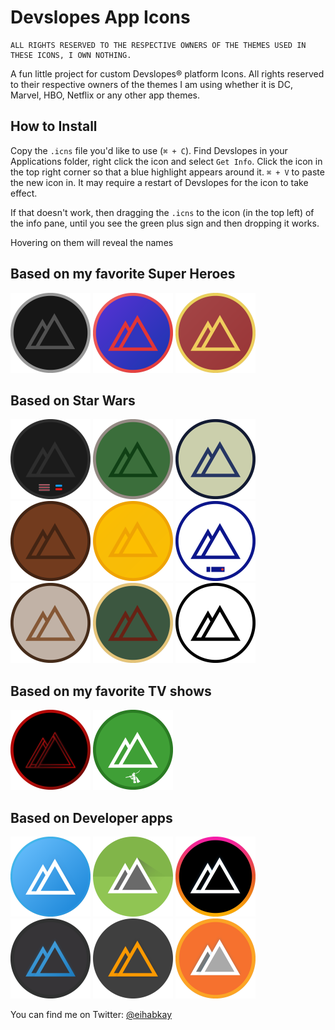 Devslopes App Icons
======================================

```
ALL RIGHTS RESERVED TO THE RESPECTIVE OWNERS OF THE THEMES USED IN THESE ICONS, I OWN NOTHING.

```

A fun little project for custom Devslopes® platform Icons. All rights reserved to their respective owners of the themes I am using whether it is DC, Marvel, HBO, Netflix or any other app themes.

## How to Install

Copy the `.icns` file you'd like to use (`⌘ + C`). Find Devslopes in your Applications folder, right click the icon and select `Get Info`. Click the icon in the top right corner so that a blue highlight appears around it. `⌘ + V` to paste the new icon in. It may require a restart of Devslopes for the icon to take effect.

If that doesn't work, then dragging the `.icns` to the icon (in the top left) of the info pane, until you see the green plus sign and then dropping it works.

Hovering on them will reveal the names

## Based on my favorite Super Heroes

<img src="png/Batman.png" title="Batman" width="128"/>  <img src="png/Spiderman.png" title="Spiderman" width="128"/>  <img src="png/Ironman.png" title="Ironman" width="128"/>

## Based on Star Wars

<img src="png/Darth Vader.png" title="Darth Vader" width="128"/>  <img src="png/Yoda.png" title="Yoda" width="128"/>  <img src="png/Han Solo.png" title="Han Solo" width="128"/>  <img src="png/Chewbacca.png" title="Chewbacca" width="128"/>  <img src="png/C3PO.png" title="C3PO" width="128"/>  <img src="png/R2D2.png" title="R2D2" width="128"/>  <img src="png/Luke Skywalker.png" title="Luke Skywalker" width="128"/>  <img src="png/Boba Fett.png" title="Boba Fett" width="128"/>  <img src="png/Storm Trooper.png" title="Storm Trooper" width="128"/>

## Based on my favorite TV shows

<img src="png/Stranger Things.png" title="Stranger Things" width="128"/>  <img src="png/Pied Piper.png" title="Pied Piper" width="128"/>

## Based on Developer apps

<img src="png/Xcode.png" title="Xcode" width="128"/>  <img src="png/Android Studio.png" title="Android Studio" width="128"/>  <img src="png/Hyper Terminal.png" title="Hyper Terminal" width="128"/>  <img src="png/VSCode.png" title="Visual Studio Code" width="128"/>  <img src="png/Sublime Text.png" title="Sublime Text" width="128"/>  <img src="png/Postman.png" title="Postman" width="128"/>


You can find me on Twitter: [@eihabkay](https://twitter.com/eihabkay)
